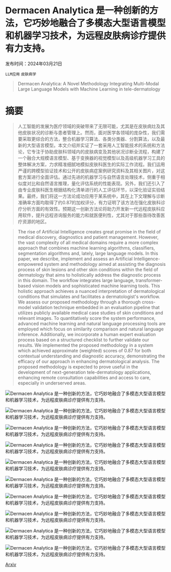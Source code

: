 # Dermacen Analytica 是一种创新的方法，它巧妙地融合了多模态大型语言模型和机器学习技术，为远程皮肤病诊疗提供有力支持。

发布时间：2024年03月21日

`LLM应用` `皮肤病学`

> Dermacen Analytica: A Novel Methodology Integrating Multi-Modal Large Language Models with Machine Learning in tele-dermatology

# 摘要

> 人工智能的发展为医疗领域的突破带来了无限可能，尤其是在皮肤病灶及其他皮肤状况的诊断与患者管理上。然而，面对医学各领域的庞杂性，我们需要采取更综合的方法，整合机器学习算法、各类分类器、分割算法，以及最新的大型语言模型。本文介绍并实证了一套采用人工智能技术的系统和方法论，它专注于协助皮肤科领域内的皮肤病变及其他状况诊断全流程，构建了一个融合大规模语言模型、基于变换器的视觉模型以及高级机器学习工具的整体解决方案，力求精准细腻地模拟皮肤科医生的实际工作流程。我们运用严谨的跨模型验证技术和公开的皮肤病症案例研究资料及其相关图片，对这套方案进行全面评估。通过先进的机器学习与自然语言处理技术，侧重于相似度对比和自然语言推理，量化评估系统的性能表现。另外，我们还引入了由专业皮肤科医生根据结构化清单进行的人工评估环节，以深化验证实验结果。最终，我们将这一方法论成功应用于某系统中，其在上下文理解与诊断准确率方面均取得了约0.87的加权评分，有力证明了该方法在强化皮肤科诊疗分析方面的有效性。预期这一创新方法论将助力开发新一代远程皮肤科应用软件，提升远程咨询服务的能力和就医便利性，尤其对于那些亟待改善医疗资源的地区。

> The rise of Artificial Intelligence creates great promise in the field of medical discovery, diagnostics and patient management. However, the vast complexity of all medical domains require a more complex approach that combines machine learning algorithms, classifiers, segmentation algorithms and, lately, large language models. In this paper, we describe, implement and assess an Artificial Intelligence-empowered system and methodology aimed at assisting the diagnosis process of skin lesions and other skin conditions within the field of dermatology that aims to holistically address the diagnostic process in this domain. The workflow integrates large language, transformer-based vision models and sophisticated machine learning tools. This holistic approach achieves a nuanced interpretation of dermatological conditions that simulates and facilitates a dermatologist's workflow. We assess our proposed methodology through a thorough cross-model validation technique embedded in an evaluation pipeline that utilizes publicly available medical case studies of skin conditions and relevant images. To quantitatively score the system performance, advanced machine learning and natural language processing tools are employed which focus on similarity comparison and natural language inference. Additionally, we incorporate a human expert evaluation process based on a structured checklist to further validate our results. We implemented the proposed methodology in a system which achieved approximate (weighted) scores of 0.87 for both contextual understanding and diagnostic accuracy, demonstrating the efficacy of our approach in enhancing dermatological analysis. The proposed methodology is expected to prove useful in the development of next-generation tele-dermatology applications, enhancing remote consultation capabilities and access to care, especially in underserved areas.

![Dermacen Analytica 是一种创新的方法，它巧妙地融合了多模态大型语言模型和机器学习技术，为远程皮肤病诊疗提供有力支持。](../../../paper_images/2403.14243/skinWorkflow.jpg)

![Dermacen Analytica 是一种创新的方法，它巧妙地融合了多模态大型语言模型和机器学习技术，为远程皮肤病诊疗提供有力支持。](../../../paper_images/2403.14243/reducingSpace.jpg)

![Dermacen Analytica 是一种创新的方法，它巧妙地融合了多模态大型语言模型和机器学习技术，为远程皮肤病诊疗提供有力支持。](../../../paper_images/2403.14243/evaluationPremise.jpg)

![Dermacen Analytica 是一种创新的方法，它巧妙地融合了多模态大型语言模型和机器学习技术，为远程皮肤病诊疗提供有力支持。](../../../paper_images/2403.14243/evaluationSteps.jpg)

![Dermacen Analytica 是一种创新的方法，它巧妙地融合了多模态大型语言模型和机器学习技术，为远程皮肤病诊疗提供有力支持。](../../../paper_images/2403.14243/lesion.jpg)

![Dermacen Analytica 是一种创新的方法，它巧妙地融合了多模态大型语言模型和机器学习技术，为远程皮肤病诊疗提供有力支持。](../../../paper_images/2403.14243/condition.jpg)

![Dermacen Analytica 是一种创新的方法，它巧妙地融合了多模态大型语言模型和机器学习技术，为远程皮肤病诊疗提供有力支持。](../../../paper_images/2403.14243/40-year-old-with-crusted-skin-lesions__ResizedImageWzc5OCw0NDld.jpg)

![Dermacen Analytica 是一种创新的方法，它巧妙地融合了多模态大型语言模型和机器学习技术，为远程皮肤病诊疗提供有力支持。](../../../paper_images/2403.14243/Overnight-onset-of-facial-rash__ResizedImageWzc5OCw0NDld.jpg)

![Dermacen Analytica 是一种创新的方法，它巧妙地融合了多模态大型语言模型和机器学习技术，为远程皮肤病诊疗提供有力支持。](../../../paper_images/2403.14243/bertScores.jpg)

![Dermacen Analytica 是一种创新的方法，它巧妙地融合了多模态大型语言模型和机器学习技术，为远程皮肤病诊疗提供有力支持。](../../../paper_images/2403.14243/distributions.jpg)

[Arxiv](https://arxiv.org/abs/2403.14243)